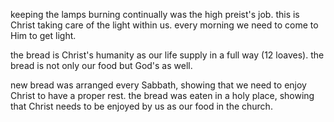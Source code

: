 keeping the lamps burning continually was the high preist's job. this is Christ
taking care of the light within us. every morning we need to come to Him to get light.

the bread is Christ's humanity as our life supply in a full way (12 loaves). the bread is not only our food but God's as well.

new bread was arranged every Sabbath, showing that we need to enjoy Christ to have a proper rest. the bread was eaten in a holy place, showing that Christ needs to be enjoyed by us as our food in the church.
